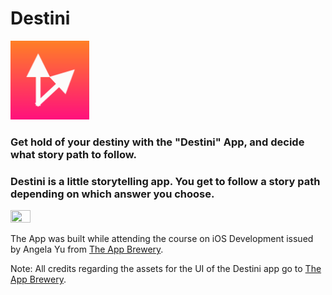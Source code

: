 # Destini

<img src="./Destini-iOS13/Assets.xcassets/AppIcon.appiconset/Icon.png" width="25%" height="25%"/>

### Get hold of your destiny with the "Destini" App, and decide what story path to follow.

### Destini is a little storytelling app. You get to follow a story path depending on which answer you choose.

<img src="./images/quizzler.gif" width="25%" height="25%"/>

The App was built while attending the course on iOS Development issued by Angela Yu from <a href="https://appbrewery.com/">The App Brewery</a>.

Note: All credits regarding the assets for the UI of the Destini app go to <a href="https://appbrewery.com/">The App Brewery</a>.


